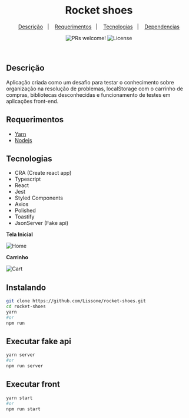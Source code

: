 <h1 align="center">
  Rocket shoes
</h1>

<p align="center">
  <a href="#descrição">Descrição</a>&nbsp;&nbsp;&nbsp;|&nbsp;&nbsp;&nbsp;
  <a href="#requerimentos">Requerimentos</a>&nbsp;&nbsp;&nbsp;|&nbsp;&nbsp;&nbsp;
  <a href="#tecnologias">Tecnologias</a>&nbsp;&nbsp;&nbsp;|&nbsp;&nbsp;&nbsp;
  <a href="#instalando">Dependencias</a>
</p>

<p align="center">
 <img src="https://img.shields.io/static/v1?label=PRs&message=welcome&color=49AA26&labelColor=000000" alt="PRs welcome!" />

  <img alt="License" src="https://img.shields.io/static/v1?label=license&message=MIT&color=49AA26&labelColor=000000">
</p>

<br>

## Descrição
Aplicação criada como um desafio para testar o conhecimento sobre organização na resolução de problemas, localStorage com o carrinho de compras, bibliotecas desconhecidas e funcionamento de testes em aplicações front-end.

## Requerimentos

* [Yarn](https://yarnpkg.com/)
* [Nodejs](https://nodejs.org/en/)

## Tecnologias

* CRA (Create react app)
* Typescript
* React
* Jest
* Styled Components
* Axios
* Polished
* Toastify
* JsonServer (Fake api)

**Tela Inicial**

![Home](https://i.imgur.com/NpgqwBJ.png)

**Carrinho**

![Cart](https://i.imgur.com/xfkV6b6.png)

## Instalando

```bash
git clone https://github.com/Lissone/rocket-shoes.git
cd rocket-shoes
yarn
#or
npm run
```

## Executar fake api

```bash
yarn server
#or
npm run server
```

## Executar front

```bash
yarn start
#or
npm run start
```
